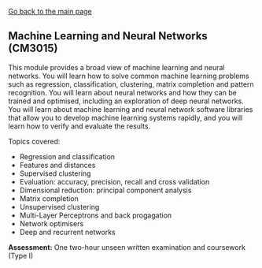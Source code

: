 [Go back to the main page](../../../README.md)

## Machine Learning and Neural Networks (CM3015)

This module provides a broad view of machine learning and neural
networks. You will learn how to solve common machine learning problems
such as regression, classification, clustering, matrix completion and
pattern recognition. You will learn about neural networks and how they
can be trained and optimised, including an exploration of deep neural
networks. You will learn about machine learning and neural network
software libraries that allow you to develop machine learning systems
rapidly, and you will learn how to verify and evaluate the results.

Topics covered:

- Regression and classification
- Features and distances
- Supervised clustering
- Evaluation: accuracy, precision, recall and cross validation
- Dimensional reduction: principal component analysis
- Matrix completion
- Unsupervised clustering
- Multi-Layer Perceptrons and back progagation
- Network optimisers
- Deep and recurrent networks

**Assessment:** One two-hour unseen written examination and coursework (Type I)

